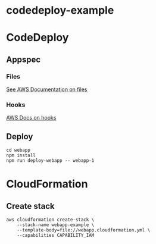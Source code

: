 # codedeploy-example

# CodeDeploy

## Appspec

### Files

[See AWS Documentation on files](http://docs.aws.amazon.com/codedeploy/latest/userguide/reference-appspec-file-structure-files.html)

### Hooks

[AWS Docs on hooks](http://docs.aws.amazon.com/codedeploy/latest/userguide/reference-appspec-file-structure-hooks.html)

## Deploy

```
cd webapp
npm install
npm run deploy-webapp -- webapp-1
```

# CloudFormation

## Create stack

```
aws cloudformation create-stack \
	--stack-name webapp-example \
	--template-body=file://webapp.cloudformation.yml \
	--capabilities CAPABILITY_IAM
```